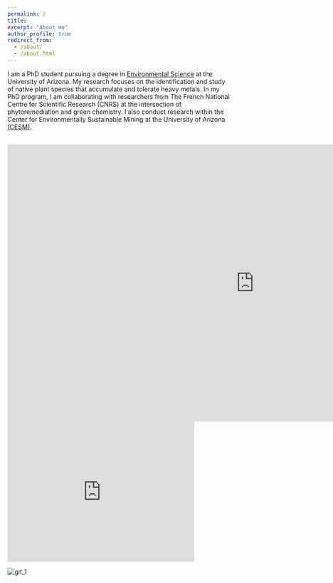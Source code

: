 ```yaml
---
permalink: /
title: 
excerpt: "About me"
author_profile: true
redirect_from: 
  - /about/
  - /about.html
---
```

I am a PhD student pursuing a degree in [Environmental Science](https://environmentalscience.cales.arizona.edu/) at the University of Arizona. My research focuses on the identification and study of native plant species that accumulate and tolerate heavy metals. In my PhD program, I am collaborating with researchers from The French National Centre for Scientific Research (CNRS) at the intersection of phytoremediation and green chemistry. I also conduct research within the Center for Environmentally Sustainable Mining at the University of Arizona [(CESM)](https://cesm.arizona.edu/).


<br/>

<iframe width="1108" height="623" src="https://youtu.be/LtXuN2JGYAs?si=wEylteLjnZm5r6EU" title="Tomasz Wlodarczyk PhD Presentation - ENViSion 2nd place" frameborder="0" allow="accelerometer; autoplay; clipboard-write; encrypted-media; gyroscope; picture-in-picture; web-share" allowfullscreen></iframe>

<iframe width="420" height="315" src="https://youtu.be/LtXuN2JGYAs?si=wEylteLjnZm5r6EU" frameborder="0" allowfullscreen></iframe>

![git_1](images/TW1.png)
